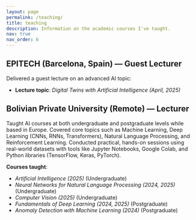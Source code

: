 ```yaml
---
layout: page
permalink: /teaching/
title: teaching
description: Information on the academic courses I've taught.
nav: true
nav_order: 6
---
```


## EPITECH (Barcelona, Spain) — Guest Lecturer
Delivered a guest lecture on an advanced AI topic:  
* **Lecture topic**: *Digital Twins with Artificial Intelligence (April, 2025)* 

## Bolivian Private University (Remote) — Lecturer 
Taught AI courses at both undergraduate and postgraduate levels while based in Europe. Covered core topics such as Machine Learning, Deep Learning (CNNs, RNNs, Transformers), Natural Language Processing, and Reinforcement Learning. Conducted practical, hands-on sessions using real-world datasets with tools like Jupyter Notebooks, Google Colab, and Python libraries (TensorFlow, Keras, PyTorch).

**Courses taught**:  


* *Artificial Intelligence (2025)* (Undergraduate)  
* *Neural Networks for Natural Language Processing (2024, 2025)* (Undergraduate)  
* *Computer Vision (2025)* (Undergraduate)
* *Fundamentals of Deep Learning (2024, 2025)* (Postgraduate)  
* *Anomaly Detection with Machine Learning (2024)* (Postgraduate)  